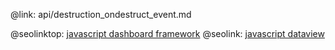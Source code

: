 @link: api/destruction_ondestruct_event.md

@seolinktop: [javascript dashboard framework](https://webix.com)
@seolink: [javascript dataview](https://webix.com/widget/dataview/)